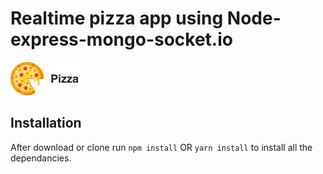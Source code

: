 <h1>Realtime pizza app using Node-express-mongo-socket.io</h1>

<img src="public/img/logo.png"></img>

<h2>Installation</h2>

After download or clone run `npm install` OR `yarn install` to install all the dependancies.
